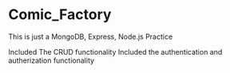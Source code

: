 # Comic_Factory
This is just a MongoDB, Express, Node.js Practice

Included The CRUD functionality
Included the authentication and autherization functionality
